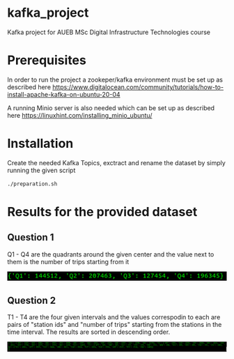 # kafka_project
Kafka project for AUEB MSc Digital Infrastructure Technologies course

# Prerequisites
In order to run the project a zookeper/kafka environment must be set up as described here
https://www.digitalocean.com/community/tutorials/how-to-install-apache-kafka-on-ubuntu-20-04

A running Minio server is also needed which can be set up as described here 
https://linuxhint.com/installing_minio_ubuntu/

# Installation

Create the needed Kafka Topics, exctract and rename the dataset by simply running the given script
```sh
./preparation.sh
```

# Results for the provided dataset

## Question 1

Q1 - Q4 are the quadrants around the given center and the value next to them is the number of trips starting from it

![N|Solid](./images/result_1.png)

## Question 2

T1 - T4 are the four given intervals and the values correspodin to each are pairs of "station ids" and "number of trips" starting from the stations in the time interval. The results are sorted in descending order.

![N|Solid](./images/result_2.png)
